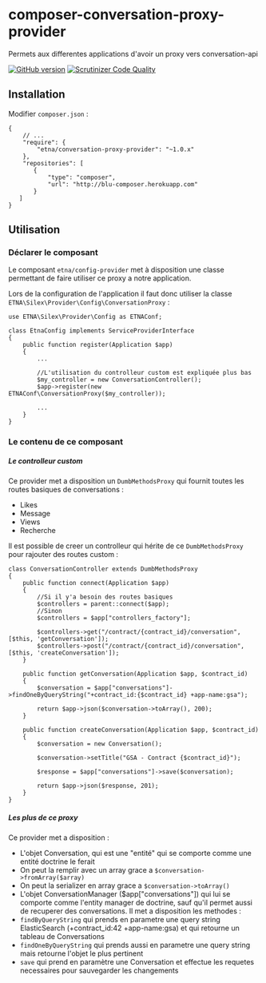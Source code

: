 # composer-conversation-proxy-provider
Permets aux differentes applications d'avoir un proxy vers conversation-api

[![GitHub version](https://badge.fury.io/gh/etna-alternance%2Fcomposer-conversation-proxy-provider.svg)](https://badge.fury.io/gh/etna-alternance%2Fcomposer-conversation-proxy-provider)
[![Scrutinizer Code Quality](https://scrutinizer-ci.com/g/etna-alternance/composer-conversation-proxy-provider/badges/quality-score.png?b=master)](https://scrutinizer-ci.com/g/etna-alternance/composer-conversation-proxy-provider/?branch=master)

## Installation

Modifier `composer.json` :

```
{
    // ...
    "require": {
        "etna/conversation-proxy-provider": "~1.0.x"
    },
    "repositories": [
       {
           "type": "composer",
           "url": "http://blu-composer.herokuapp.com"
       }
   ]
}
```

## Utilisation

### Déclarer le composant

Le composant `etna/config-provider` met à disposition une classe permettant de faire utiliser ce proxy a notre application.

Lors de la configuration de l'application il faut donc utiliser la classe `ETNA\Silex\Provider\Config\ConversationProxy` :

```
use ETNA\Silex\Provider\Config as ETNAConf;

class EtnaConfig implements ServiceProviderInterface
{
    public function register(Application $app)
    {
        ...

        //L'utilisation du controlleur custom est expliquée plus bas
        $my_controller = new ConversationController();
        $app->register(new ETNAConf\ConversationProxy($my_controller));

        ...
    }
}
```

### Le contenu de ce composant

##### Le controlleur custom

Ce provider met a disposition un `DumbMethodsProxy` qui fournit toutes les routes basiques de conversations :
 - Likes
 - Message
 - Views
 - Recherche

Il est possible de creer un controlleur qui hérite de ce `DumbMethodsProxy` pour rajouter des routes custom :
```
class ConversationController extends DumbMethodsProxy
{
    public function connect(Application $app)
    {
        //Si il y'a besoin des routes basiques
        $controllers = parent::connect($app);
        //Sinon
        $controllers = $app["controllers_factory"];

        $controllers->get("/contract/{contract_id}/conversation", [$this, 'getConversation']);
        $controllers->post("/contract/{contract_id}/conversation", [$this, 'createConversation']);
    }

    public function getConversation(Application $app, $contract_id)
    {
        $conversation = $app["conversations"]->findOneByQueryString("+contract_id:{$contract_id} +app-name:gsa");

        return $app->json($conversation->toArray(), 200);
    }

    public function createConversation(Application $app, $contract_id)
    {
        $conversation = new Conversation();

        $conversation->setTitle("GSA - Contract {$contract_id}");

        $response = $app["conversations"]->save($conversation);

        return $app->json($response, 201);
    }
}
```

##### Les plus de ce proxy

Ce provider met a disposition :
- L'objet Conversation, qui est une "entité" qui se comporte comme une entité doctrine le ferait
 - On peut la remplir avec un array grace a `$conversation->fromArray($array)`
 - On peut la serializer en array grace a `$conversation->toArray()`
- L'objet ConversationManager ($app["conversations"]) qui lui se comporte comme l'entity manager de doctrine, sauf qu'il permet aussi de recuperer des conversations. Il met a disposition les methodes :
 - `findByQueryString` qui prends en parametre une query string ElasticSearch (+contract_id:42 +app-name:gsa) et qui retourne un tableau de Conversations
 - `findOneByQueryString` qui prends aussi en parametre une query string mais retourne l'objet le plus pertinent
 - `save` qui prend en paramètre une Conversation et effectue les requetes necessaires pour sauvegarder les changements
